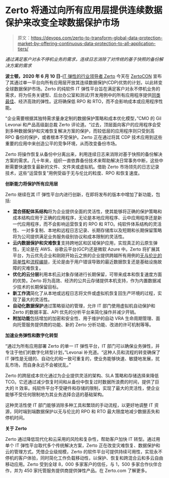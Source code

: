 # Zerto 将通过向所有应用层提供连续数据保护来改变全球数据保护市场

> 原文：<https://devops.com/zerto-to-transform-global-data-protection-market-by-offering-continuous-data-protection-to-all-application-tiers/>

*通过满足客户对永不停机业务的需求，连续日志消除了对传统的基于快照的备份解决方案的需求*

**波士顿，2020 年 6 月 10 日**–[IT 弹性的行业领导者 Zerto](http://www.zerto.com) 今天在 [ZertoCON](https://www.zerto.com/zertocon/) 宣布了其通过单一平台向所有应用层开放其连续数据保护(CDP)优势的计划，以此转变全球数据保护市场。Zerto 的纯软件 IT 弹性平台旨在满足客户对永不停机业务的需求，将为任务关键型、后台办公室和测试/开发用例中的所有应用程序提供[同类最佳](https://www.trustradius.com/reviews/zerto-virtual-replication-2018-09-19-13-08-58)、经济高效的弹性。这将确保低 RPO 和 RTO，而不会影响成本或应用程序性能。

“企业需要根据其独特需求量身定制的数据保护策略和成本优化模型，”CMO 的 Gil Levonai 和产品高级副总裁 Zerto 评论道。“过去，顶层面向客户的应用程序会受到多种数据保护和灾难恢复解决方案的保护，而较低层的应用程序则只受到高 RPO 备份的保护，或者根本不受保护。Zerto 正在通过将其 CDP 技术应用到这些重要的应用中来创造公平的竞争环境，从而改变备份市场。

Zerto 将操作恢复从备份中分离出来，利用连续日志来消除对基于快照的备份解决方案的需求。几十年来，组织一直依靠备份技术来帮助解决日常事务中断，这些中断需要快速恢复最新的文件、文件夹或虚拟机。借助 Zerto 市场领先的日志记录技术，这些“运营恢复”用例受益于无与伦比的粒度、RPO 和恢复速度。

**创新能力将保护所有应用层**

Zerto 继续在其 IT 弹性平台内进行创新，在即将发布的版本中增加了新功能，包括:

*   **混合搭配体系结构**将为企业提供全面的灵活性，使其能够将正确的保护策略和成本结构应用于正确的应用程序，无论是本地应用程序、云中应用程序还是新一代应用程序，而不会影响运营恢复的 RPO 和 RTO。纯软件体系结构的灵活性、一对多复制、本地和远程日志记录、长期存储库以及短期和长期保留策略将为公司提供满足业务服务级别协议和成本限制的灵活性。
*   **云内数据保护和灾难恢复**支持跨地区和区域保护应用，实现真正的云原生弹性，无论是在 AWS、谷歌云平台(GCP)还是微软 Azure 中。Zerto 将扩展其平台，为云优先企业和刚刚开始云之旅的企业提供跨越所有用例的[无与伦比的简单性](https://www.itcentralstation.com/products/zerto-reviews)和[流程编排](https://gtnr.it/3hd0H5O)，无论是由于用户错误导致的最近数据恢复还是基础设施故障的灾难恢复。
*   **优化的云分层**利用本机云对象存储进行长期保留，可带来成本和恢复速度方面的优势。Zerto 将为高效、经济的公共云存储提供本机支持，作为内置数据减少技术的长期保留目标。
*   **新工作流**简化了从本地或远程日志将文件或虚拟机恢复回生产环境的过程，实现了最大的灵活性。
*   **自动化数据保护**通过策略驱动的管理，允许 IT 部门使用虚拟机自动保护和 Zerto 的数据丰富、API 优先的分析平台来简化操作并减少开销。
*   **附加功能**包括增加的加密和安全性、用于维护的自动 VRA 生命周期管理、面向托管服务提供商的功能、新的 Zerto 分析功能、改进的许可机制等等。

**加速业务弹性和数字化转型**

“通过为所有应用部署 Zerto 的单一 IT 弹性平台，IT 部门可以确保业务弹性，并专注于他们的数字化转型计划，”Levonai 补充道。“这种人员和流程的转变确保了 IT 弹性是无缝的、自动化的和一致可重复的，使业务能够快速、敏捷地发展，扰乱市场，而自身永远不会被扰乱。”

Zerto 的跨层成本优化通过为企业提供灵活的架构、SLA 策略和存储选择来降低 TCO。它还通过减少恢复时间和从备份中恢复过时数据所浪费的时间，提供了巨大的 It 效率。纯软件平台不受硬件和存储的限制，实现了最大的灵活性，使企业能够不受任何限制地为其业务选择合适的基础架构。

这种灵活性使 IT 部门能够消除多种工具和繁琐的手动流程，以更好地调整 IT 资源，同时端到端数据保护以无与伦比的 RPO 和 RTO 最大限度地减少数据丢失和停机时间。

**关于 Zerto**

Zerto 通过降低现代化和云采用的风险和复杂性，帮助客户加快 IT 转型。通过用单个 IT 弹性平台取代多个传统解决方案，Zerto 正在改变灾难恢复、数据保护和云的管理方式。凭借企业级规模，Zerto 的软件平台可提供持续可用性，实现永不停机的客户体验，同时简化工作负载移动性，以保护、恢复和跨混合云和多云自由移动应用。Zerto 受到全球 8，000 多家客户的信任，与 1，500 多家合作伙伴合作，并为 450 家托管服务提供商提供弹性产品。在 Zerto.com 了解更多。